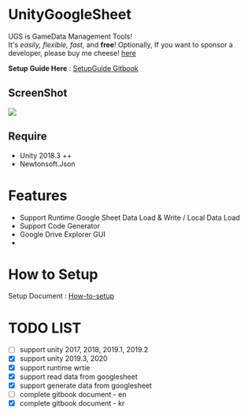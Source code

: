  
 
 # UnityGoogleSheet 

UGS is GameData Management Tools!  
It's *easily, flexible, fast,* and **free**! Optionally, If you want to sponsor a developer, please buy me cheese! [here]()  

**Setup Guide Here** : [SetupGuide Gitbook](https://shlifedev.gitbook.io/unitygooglesheet/) 

## ScreenShot
![](https://i.imgur.com/ZBtiwmD.png)
  
 

## Require
  - Unity 2018.3 ++
  - Newtonsoft.Json

 
 
 # Features
 - Support Runtime Google Sheet Data Load & Write / Local Data Load
 - Support Code Generator
 - Google Drive Explorer GUI  
 - 
  
 # How to Setup
 Setup Document : [How-to-setup](http://cheeseallergyhamster.gitbook.io/) 
  

 # TODO LIST
- [ ] support unity 2017, 2018, 2019.1, 2019.2
- [x] support unity 2019.3, 2020
- [x] support runtime wrtie
- [x] support read data from googlesheet
- [x] support generate data from googlesheet
- [ ] complete gitbook document - en
- [x] complete gitbook document - kr
